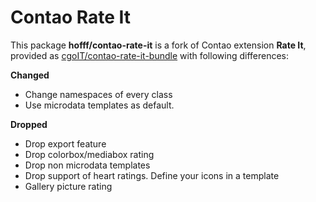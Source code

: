 # Contao Rate It

This package **hofff/contao-rate-it** is a fork of Contao extension **Rate It**, provided as 
[cgoIT/contao-rate-it-bundle](https://github.com/cgoIT/contao-rate-it-bundle) with following differences:

**Changed**

 * Change namespaces of every class
 * Use microdata templates as default.
 
**Dropped**

 * Drop export feature
 * Drop colorbox/mediabox rating
 * Drop non microdata templates
 * Drop support of heart ratings. Define your icons in a template
 * Gallery picture rating
